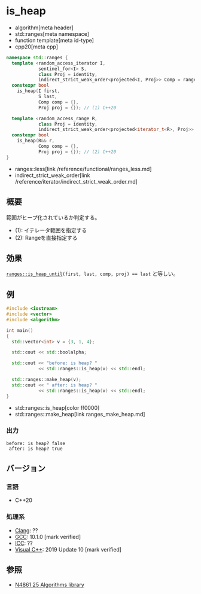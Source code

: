 # is_heap
* algorithm[meta header]
* std::ranges[meta namespace]
* function template[meta id-type]
* cpp20[meta cpp]

```cpp
namespace std::ranges {
  template <random_access_iterator I,
            sentinel_for<I> S,
            class Proj = identity,
            indirect_strict_weak_order<projected<I, Proj>> Comp = ranges::less>
  constexpr bool
    is_heap(I first,
            S last,
            Comp comp = {},
            Proj proj = {}); // (1) C++20

  template <random_access_range R,
            class Proj = identity,
            indirect_strict_weak_order<projected<iterator_t<R>, Proj>> Comp = ranges::less>
  constexpr bool
    is_heap(R&& r,
            Comp comp = {},
            Proj proj = {}); // (2) C++20
}
```
* ranges::less[link /reference/functional/ranges_less.md]
* indirect_strict_weak_order[link /reference/iterator/indirect_strict_weak_order.md]

## 概要
範囲がヒープ化されているか判定する。

- (1): イテレータ範囲を指定する
- (2): Rangeを直接指定する


## 効果
[`ranges::is_heap_until`](ranges_is_heap_until.md)`(first, last, comp, proj) == last` と等しい。


## 例
```cpp example
#include <iostream>
#include <vector>
#include <algorithm>

int main()
{
  std::vector<int> v = {3, 1, 4};

  std::cout << std::boolalpha;

  std::cout << "before: is heap? "
            << std::ranges::is_heap(v) << std::endl;

  std::ranges::make_heap(v);
  std::cout << " after: is heap? "
            << std::ranges::is_heap(v) << std::endl;
}
```
* std::ranges::is_heap[color ff0000]
* std::ranges::make_heap[link ranges_make_heap.md]

### 出力
```
before: is heap? false
 after: is heap? true
```

## バージョン
### 言語
- C++20

### 処理系
- [Clang](/implementation.md#clang): ??
- [GCC](/implementation.md#gcc): 10.1.0 [mark verified]
- [ICC](/implementation.md#icc): ??
- [Visual C++](/implementation.md#visual_cpp): 2019 Update 10 [mark verified]

## 参照
- [N4861 25 Algorithms library](https://timsong-cpp.github.io/cppwp/n4861/algorithms)
